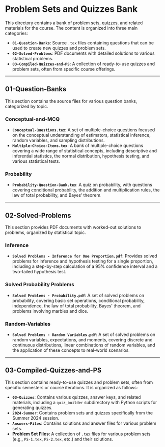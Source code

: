 # Problem Sets and Quizzes Bank

This directory contains a bank of problem sets, quizzes, and related materials
for the course. The content is organized into three main categories:

- **`01-Question-Banks`**: Source `.tex` files containing questions that can be
  used to create new quizzes and problem sets.
- **`02-Solved-Problems`**: PDF documents with detailed solutions to various
  statistical problems.
- **`03-Compiled-Quizzes-and-PS`**: A collection of ready-to-use quizzes and
  problem sets, often from specific course offerings.

---

## 01-Question-Banks

This section contains the source files for various question banks, categorized by
topic.

### Conceptual-and-MCQ

- **`Conceptual-Questions.tex`**: A set of multiple-choice questions focused on
  the conceptual understanding of estimators, statistical inference, random
  variables, and sampling distributions.
- **`Multiple-Choice-Items.tex`**: A bank of multiple-choice questions covering a
  wide range of statistical concepts, including descriptive and inferential
  statistics, the normal distribution, hypothesis testing, and various
  statistical tests.

### Probability

- **`Probability-Question-Bank.tex`**: A quiz on probability, with questions
  covering conditional probability, the addition and multiplication rules, the
  law of total probability, and Bayes' theorem.

---

## 02-Solved-Problems

This section provides PDF documents with worked-out solutions to problems,
organized by statistical topic.

### Inference

- **`Solved Problems - Inference for One Proportion.pdf`**: Provides solved
  problems for inference and hypothesis testing for a single proportion,
  including a step-by-step calculation of a 95% confidence interval and a
  two-tailed hypothesis test.

### Solved Probability Problems

- **`Solved Problems - Probability.pdf`**: A set of solved problems on
  probability, covering basic set operations, conditional probability,
  independence, the law of total probability, Bayes' theorem, and problems
  involving marbles and dice.

### Random-Variables

- **`Solved Problems - Random Variables.pdf`**: A set of solved problems on
  random variables, expectations, and moments, covering discrete and continuous
  distributions, linear combinations of random variables, and the application of
  these concepts to real-world scenarios.

---

## 03-Compiled-Quizzes-and-PS

This section contains ready-to-use quizzes and problem sets, often from specific
semesters or course iterations. It is organized as follows:

- **`03-Quizzes`**: Contains various quizzes, answer keys, and related
  materials, including a `quiz_builder` subdirectory with Python scripts for
  generating quizzes.
- **`2024-Summer`**: Contains problem sets and quizzes specifically from the
  Summer 2024 session.
- **`Answers-Files`**: Contains solutions and answer files for various problem
  sets.
- **Problem Set Files**: A collection of `.tex` files for various problem sets
  (e.g., `PS-1.tex`, `PS-2.tex`, etc.) and their solutions.
